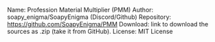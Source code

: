 Name: Profession Material Multiplier (PMM)
Author:   soapy_enigma/SoapyEnigma (Discord/Github)
Repository:   https://github.com/SoapyEnigma/PMM
Download:   link to download the sources as .zip (take it from GitHub).
License:   MIT License
